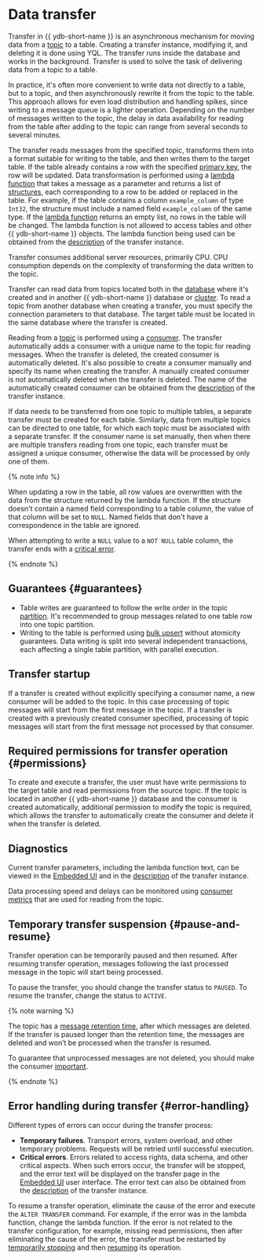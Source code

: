 # Data transfer

Transfer in {{ ydb-short-name }} is an asynchronous mechanism for moving data from a [topic](glossary.md#topic) to a table. Creating a transfer instance, modifying it, and deleting it is done using YQL. The transfer runs inside the database and works in the background. Transfer is used to solve the task of delivering data from a topic to a table.

In practice, it's often more convenient to write data not directly to a table, but to a topic, and then asynchronously rewrite it from the topic to the table. This approach allows for even load distribution and handling spikes, since writing to a message queue is a lighter operation. Depending on the number of messages written to the topic, the delay in data availability for reading from the table after adding to the topic can range from several seconds to several minutes.

The transfer reads messages from the specified topic, transforms them into a format suitable for writing to the table, and then writes them to the target table. If the table already contains a row with the specified [primary key](glossary.md#primary-key), the row will be updated. Data transformation is performed using a [lambda function](../yql/reference/syntax/expressions.md#lambda) that takes a message as a parameter and returns a list of [structures](../yql/reference/types/containers.md), each corresponding to a row to be added or replaced in the table. For example, if the table contains a column `example_column` of type `Int32`, the structure must include a named field `example_column` of the same type.
If the [lambda function](../yql/reference/syntax/expressions.md#lambda) returns an empty list, no rows in the table will be changed. The lambda function is not allowed to access tables and other {{ ydb-short-name }} objects.
The lambda function being used can be obtained from the [description](../reference/ydb-cli/commands/scheme-describe.md) of the transfer instance.

Transfer consumes additional server resources, primarily CPU. CPU consumption depends on the complexity of transforming the data written to the topic.

Transfer can read data from topics located both in the [database](glossary.md#database) where it's created and in another {{ ydb-short-name }} database or [cluster](glossary.md#cluster). To read a topic from another database when creating a transfer, you must specify the connection parameters to that database. The target table must be located in the same database where the transfer is created.

Reading from a [topic](glossary.md#topic) is performed using a [consumer](glossary.md#consumer). The transfer automatically adds a consumer with a unique name to the topic for reading messages. When the transfer is deleted, the created consumer is automatically deleted. It's also possible to create a consumer manually and specify its name when creating the transfer. A manually created consumer is not automatically deleted when the transfer is deleted. The name of the automatically created consumer can be obtained from the [description](../reference/ydb-cli/commands/scheme-describe.md) of the transfer instance.

If data needs to be transferred from one topic to multiple tables, a separate transfer must be created for each table. Similarly, data from multiple topics can be directed to one table, for which each topic must be associated with a separate transfer. If the consumer name is set manually, then when there are multiple transfers reading from one topic, each transfer must be assigned a unique consumer, otherwise the data will be processed by only one of them.

{% note info %}

When updating a row in the table, all row values are overwritten with the data from the structure returned by the lambda function. If the structure doesn't contain a named field corresponding to a table column, the value of that column will be set to `NULL`. Named fields that don't have a correspondence in the table are ignored.

When attempting to write a `NULL` value to a `NOT NULL` table column, the transfer ends with a [critical error](#error-handling).

{% endnote %}

## Guarantees {#guarantees}

* Table writes are guaranteed to follow the write order in the topic [partition](glossary.md#partition). It's recommended to group messages related to one table row into one topic partition.
* Writing to the table is performed using [bulk upsert](../recipes/ydb-sdk/bulk-upsert.md) without atomicity guarantees. Data writing is split into several independent transactions, each affecting a single table partition, with parallel execution.

## Transfer startup

If a transfer is created without explicitly specifying a consumer name, a new consumer will be added to the topic. In this case processing of topic messages will start from the first message in the topic.
If a transfer is created with a previously created consumer specified, processing of topic messages will start from the first message not processed by that consumer.

## Required permissions for transfer operation {#permissions}

To create and execute a transfer, the user must have write permissions to the target table and read permissions from the source topic. If the topic is located in another {{ ydb-short-name }} database and the consumer is created automatically, additional permission to modify the topic is required, which allows the transfer to automatically create the consumer and delete it when the transfer is deleted.

## Diagnostics

Current transfer parameters, including the lambda function text, can be viewed in the [Embedded UI](../reference/embedded-ui/index.md) and in the [description](../reference/ydb-cli/commands/scheme-describe.md) of the transfer instance.

Data processing speed and delays can be monitored using [consumer metrics](../reference/observability/metrics/index.md#topics) that are used for reading from the topic.

## Temporary transfer suspension {#pause-and-resume}

Transfer operation can be temporarily paused and then resumed. After resuming transfer operation, messages following the last processed message in the topic will start being processed.

To pause the transfer, you should change the transfer status to `PAUSED`. To resume the transfer, change the status to `ACTIVE`.

{% note warning %}

The topic has a [message retention time](datamodel/topic.md#retention-time), after which messages are deleted. If the transfer is paused longer than the retention time, the messages are deleted and won’t be processed when the transfer is resumed.

To guarantee that unprocessed messages are not deleted, you should make the consumer [important](datamodel/topic.md#important-consumer).

{% endnote %}

## Error handling during transfer {#error-handling}

Different types of errors can occur during the transfer process:

* **Temporary failures**. Transport errors, system overload, and other temporary problems. Requests will be retried until successful execution.
* **Critical errors**. Errors related to access rights, data schema, and other critical aspects. When such errors occur, the transfer will be stopped, and the error text will be displayed on the transfer page in the [Embedded UI](../reference/embedded-ui/index.md) user interface. The error text can also be obtained from the [description](../reference/ydb-cli/commands/scheme-describe.md) of the transfer instance.

To resume a transfer operation, eliminate the cause of the error and execute the `ALTER TRANSFER` command. For example, if the error was in the lambda function, change the lambda function. If the error is not related to the transfer configuration, for example, missing read permissions, then after eliminating the cause of the error, the transfer must be restarted by [temporarily stopping](#pause-and-resume) and then [resuming](#pause-and-resume) its operation.

